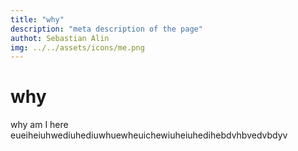 ```yaml
---
title: "why"
description: "meta description of the page"
authot: Sebastian Alin
img: ../../assets/icons/me.png
---
```


# why

why am I here
eueiheiuhwediuhediuwhuewheuichewiuheiuhedihebdvhbvedvbdyv
